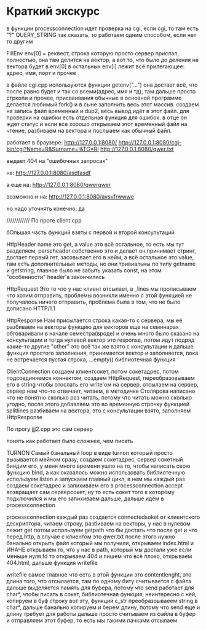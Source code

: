 # Краткий экскурс
в функции processconnection идет проверка на cgi, если cgi, то там есть "?" QUERY_STRING так сказать, то работаем одним способом, если нет то другим

FillEnv
env[0] = реквест, строка которую просто сервер прислал, полностью, она там делится на вектор, а вот то, что было до деления на вектора будет в env[0]
в остальных env[i] лежит всё прилегающее: адрес, имя, порт и прочее

в файле cgi.cpp используются функции getenv("...") она достает всё, что после равно будет и так со всеми(адрес, имя и тд), там дальше просто стркопи и прочее, присваивания обычные 
в основной программе делается любимый fork() и в сыне заполнить весь этот массив. создаем на запись файл временный и dup2, весь вывод идёт в этот файл. для проверки на ошибки есть отдельная функция для ошибок.
в отце он ждет статус и если все хорошо открываем этот временный файл на чтение, разбиваем на вектора и послыаем как обычный файл.

работает в браузере: 
http://127.0.0.1:8080/
http://127.0.0.1:8080/cgi-bin/cgi?Name=R&Surname=I&TG=RI
http://127.0.0.1:8080/qwer.txt

выдает 404 на "ошибочных запросах"

на:
http://127.0.0.1:8080/asdfasdf

а еще на:
http://127.0.0.1:8080/qwerqwer

возможно и на:
http://127.0.0.1:8080/avsvfrwwwe

но надо уточнять конечно, да

////////////
По проге client.cpp

бОльшая часть функций взяты с первой и второй консультаций

HttpHeader
name это get, а value это всё остальное, то есть мы тут разделяем, parseheader собственно это и делает
он принимает стринг, достает первый гет, засовывает его в нейм, а всё остальное это value, там есть дополнительные методы,
но они тривиальны по типу getname и getstring, главное было не забыть указать const, на этом "особенности" header'а закончились

HttpRequest
Это то что у нас клиент отсылает, в _lines мы прописываем что хотим отправить, проблемы возникли именно с этой функцией
не получалось ничего отправить, проблема была в том, что не было дописано HTTP/1.1

HttpResponse
Нам присылается строка какая-то с сервера, мы её разбиваем на векторы
функцию для векторов еще на семинарах обговаривали в начале семестра(вроде) и очень много было сказано на консультации
и тогда нулевой вектор это response, потом идут подряд какие-то другие "other" это всё так же взято с консультации
и дальше функция простого заполнения, принимается вектор и заполняется, пока не встречается пустая строка, ...empty() библиотечная функция

ClientConnection
создаем клиентсокет, потом сокетадрес, потом подсоединяемся коннектом, создаем HttpRequest, переобразовываем его в string
чтобы отослать его write'ом на сервер, отсылаем на сервер, сервер нам что-то отвечает, читаем, в методичке Столярова 
написано что не понятно сколько раз читать, потому что читать можно сколько угодно, после этого добавляем это во временную строчку
функцией splitlines разбиваем на вектора, это с консультации взято, заполняем HttpResponse

По прогу jjj2.cpp это сам сервер

понять как работает было сложнее, чем писать

TURNON
Самый банальный loop в виде turnon который просто вызывается мейном сразу, создаем сокетадрес, сервер сокетный
биндим его, у меня много времени ушло на то, чтобы написать свою функцию bind, а как оказалось можно использовать библиотечную
используем listen и запускаем главный цикл, в нем мы каждый раз создаем сокетадрес и запихиваем его в processconnection
accept возвращает сам серверсокет, ну то есть сокет того к которому подключился и мы его запихиваем дальше, дальше идём в processconnection

processconnection
каждый раз создается connectedsoket от клиентского дескриптора, читаем строку, разбиваем на векторы, у нас в нулевом лежит get потом используем getpath что бы достать что после get и что перед http, в случае с клиентом это qwer.txt
после этого нужно банально открыть файл который мы получили, открываем index.html и ИНАЧЕ открываем то, что у нас в path, который мы достали уже
если меньше нуля fd то открываем 404 и пишем что всё плохо, открываем 404.html, дальше функция writefile

writefile
самое главное что есть в этой функции это contentlenght, это длина того, что отсылается, там по одному биту считывается с файла
дальше выделяется память для буфера, потому что send работает для char*, чтобы писать в сокет, библиотечная функция, неинтересно с ней, копируем 
в буф строку вот эту, функций c_str преобразоываеем string в char*, дальше банально копируем и берем длину, потому что send еще и длину требует для работы
дальше просто считываем из файла в буфер и отправляем этот буфер, то есть мы такими пачками отсылаем 
